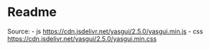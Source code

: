 <!--
SPDX-FileCopyrightText: 2025 jh-RLI <jonas.huber@rl-institut.de>

SPDX-License-Identifier: CC0-1.0
-->

# Readme

Source: - js <https://cdn.jsdelivr.net/yasgui/2.5.0/yasgui.min.js> - css <https://cdn.jsdelivr.net/yasgui/2.5.0/yasgui.min.css>
